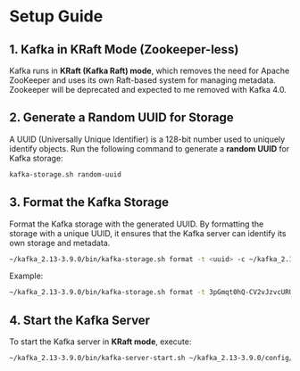 # Setup Guide

## 1. Kafka in KRaft Mode (Zookeeper-less)

Kafka runs in **KRaft (Kafka Raft) mode**, which removes the need for Apache ZooKeeper and uses its own Raft-based system for managing metadata. Zookeeper will be deprecated and expected to me removed with Kafka 4.0.

## 2. Generate a Random UUID for Storage

A UUID (Universally Unique Identifier) is a 128-bit number used to uniquely identify objects. Run the following command to generate a **random UUID** for Kafka storage:

```sh
kafka-storage.sh random-uuid
```

## 3. Format the Kafka Storage

Format the Kafka storage with the generated UUID. By formatting the storage with a unique UUID, it ensures that the Kafka server can identify its own storage and metadata.

```sh
~/kafka_2.13-3.9.0/bin/kafka-storage.sh format -t <uuid> -c ~/kafka_2.13-3.9.0/config/kraft/server.properties
```

Example:

```sh
~/kafka_2.13-3.9.0/bin/kafka-storage.sh format -t 3pGmqt0hQ-CV2vJzvcURUg -c ~/kafka_2.13-3.9.0/config/kraft/server.properties
```

## 4. Start the Kafka Server

To start the Kafka server in **KRaft mode**, execute:

```sh
~/kafka_2.13-3.9.0/bin/kafka-server-start.sh ~/kafka_2.13-3.9.0/config/kraft/server.properties
```